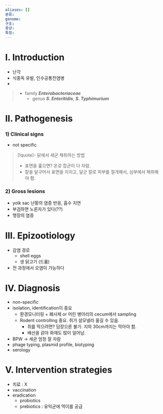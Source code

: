 ```yaml
---
aliases: []
분류: 
genome: 
구조: 
증상: 
특징: 
---
```

# Ⅰ. Introduction
- 난각
- 식중독 유발, 인수공통전염병
- 

> - family ***Enterobacteriaceae***
> 	- genus ***S. Enteritidis***, ***S. Typhimurium***


# Ⅱ. Pathogenesis

### 1) Clinical signs
- not specific

>[!quote]- 닭에서 세균 채취하는 방법
>- 표면을 훑으면? 온갖 잡균이 다 자람.
>- 칼을 달구어서 표면을 지지고, 달군 칼로 피부를 절개해서, 심부에서 채취해야 함.

### 2) Gross lesions
- yolk sac 난황의 염증 반응, 흡수 지연
- 부검하면 노른자가 있다(??)
- 맹장의 염증
# Ⅲ. Epizootiology
- 감염 경로
	- shell eggs 
	- 생 닭고기 (드묾)
- 전 과정에서 오염이 가능하다

# Ⅳ. Diagnosis
- non-specific
- isolation, identification이 중요
	- 환경모니터링 + 폐사체 or 어린 병아리의 cecum에서 sampling
	- Rodent controlling 중요. 쥐가 살모넬라 옮길 수 있음.
		- 쥐를 막으려면? 담장으론 불가. 지하 30cm까지는 막아야 함. 
		- 배선을 갉아 화재도 많이 일어남. 
- BPW → 세균 엄청 잘 자람
- phage typing, plasmid profile, biotyping
- serology

# Ⅴ. Intervention strategies
- 치료 : X
- vaccination 
- eradication
	- probiotics
	- prebiotics : 유익균에 먹이를 공급